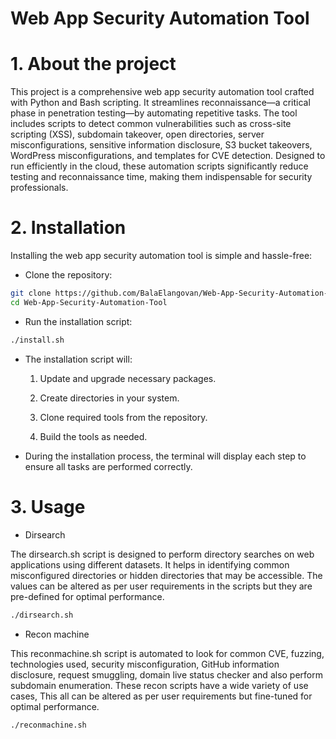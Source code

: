 # Web App Security Automation Tool 

# 1. About the project

This project is a comprehensive web app security automation tool crafted with Python and Bash scripting. It streamlines reconnaissance—a critical phase in penetration testing—by automating repetitive tasks. The tool includes scripts to detect common vulnerabilities such as cross-site scripting (XSS), subdomain takeover, open directories, server misconfigurations, sensitive information disclosure, S3 bucket takeovers, WordPress misconfigurations, and templates for CVE detection. Designed to run efficiently in the cloud, these automation scripts significantly reduce testing and reconnaissance time, making them indispensable for security professionals.

# 2. Installation

Installing the web app security automation tool is simple and hassle-free:

- Clone the repository:
```sh
git clone https://github.com/BalaElangovan/Web-App-Security-Automation-Tool
cd Web-App-Security-Automation-Tool
```

- Run the installation script:
```sh
./install.sh
```

- The installation script will:

   1. Update and upgrade necessary packages.

   2. Create directories in your system.

   3. Clone required tools from the repository.

   4. Build the tools as needed. 

- During the installation process, the terminal will display each step to ensure all tasks are performed correctly.

# 3. Usage

- Dirsearch

The dirsearch.sh script is designed to perform directory searches on web applications using different datasets. It helps in identifying common misconfigured directories or hidden directories that may be accessible. The values can be altered as per user requirements in the scripts but they are pre-defined for optimal performance. 
```sh
./dirsearch.sh
```

- Recon machine

This reconmachine.sh script is automated to look for common CVE, fuzzing, technologies used, security misconfiguration, GitHub information disclosure,  request smuggling, domain live status checker and also perform subdomain enumeration. These recon scripts have a wide variety of use cases, This all can be altered as per user requirements but fine-tuned for optimal performance.
```sh
./reconmachine.sh
```

